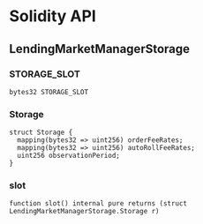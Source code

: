 # Solidity API

## LendingMarketManagerStorage

### STORAGE_SLOT

```solidity
bytes32 STORAGE_SLOT
```

### Storage

```solidity
struct Storage {
  mapping(bytes32 => uint256) orderFeeRates;
  mapping(bytes32 => uint256) autoRollFeeRates;
  uint256 observationPeriod;
}
```

### slot

```solidity
function slot() internal pure returns (struct LendingMarketManagerStorage.Storage r)
```

